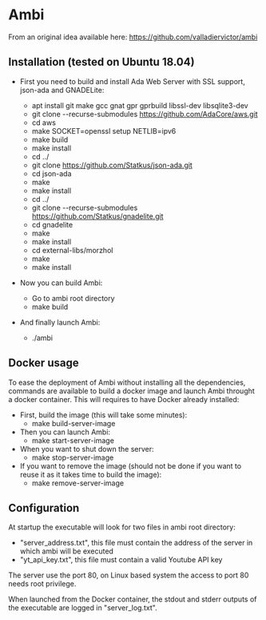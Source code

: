 # Ambi

From an original idea available here: https://github.com/valladiervictor/ambi

## Installation (tested on Ubuntu 18.04)

- First you need to build and install Ada Web Server with SSL support, json-ada and GNADELite:
  - apt install git make gcc gnat gpr gprbuild libssl-dev libsqlite3-dev
  - git clone --recurse-submodules https://github.com/AdaCore/aws.git
  - cd aws
  - make SOCKET=openssl setup NETLIB=ipv6
  - make build
  - make install
  - cd ../
  - git clone https://github.com/Statkus/json-ada.git
  - cd json-ada
  - make
  - make install
  - cd ../
  - git clone --recurse-submodules https://github.com/Statkus/gnadelite.git
  - cd gnadelite
  - make
  - make install
  - cd external-libs/morzhol
  - make
  - make install

- Now you can build Ambi:
  - Go to ambi root directory
  - make build

- And finally launch Ambi:
  - ./ambi

## Docker usage

To ease the deployment of Ambi without installing all the dependencies, commands are available to build a docker image and launch Ambi throught a docker container. This will requires to have Docker already installed:
- First, build the image (this will take some minutes):
  - make build-server-image
- Then you can launch Ambi:
  - make start-server-image
- When you want to shut down the server:
  - make stop-server-image
- If you want to remove the image (should not be done if you want to reuse it as it takes time to build the image):
  - make remove-server-image

## Configuration

At startup the executable will look for two files in ambi root directory:
- "server_address.txt", this file must contain the address of the server in which ambi will be executed
- "yt_api_key.txt", this file must contain a valid Youtube API key

The server use the port 80, on Linux based system the access to port 80 needs root privilege.

When launched from the Docker container, the stdout and stderr outputs of the executable are logged in "server_log.txt".
